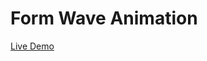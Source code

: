 # Form Wave Animation

<a href="https://peaceful-lichterman-34a2a3.netlify.app/" target="_blank">Live Demo</a>


